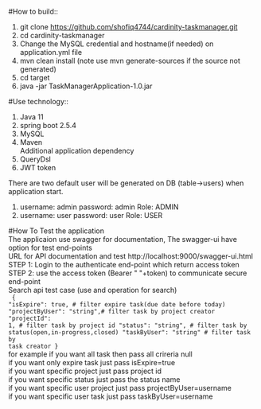 #How to build::
1. git clone https://github.com/shofiq4744/cardinity-taskmanager.git
2. cd cardinity-taskmanager
3. Change the MySQL credential and hostname(if needed) on application.yml file
2. mvn clean install (note use mvn generate-sources if the source not generated)
3. cd target
4. java -jar TaskManagerApplication-1.0.jar </br>

#Use technology::
1. Java 11
2. spring boot 2.5.4
3. MySQL
4. Maven </br>
Additional application dependency</br>
1. QueryDsl
2. JWT token

There are two default user will be generated on DB (table->users) when application start.
1. username: admin password: admin Role: ADMIN
2. username: user password: user Role: USER

#How To Test the application</br>
The applicaion use swagger for documentation, The swagger-ui have option for test end-points</br>
URL for API documentation and test http://localhost:9000/swagger-ui.html</br>
STEP 1: Login to the authenticate end-point which return access token</br>
STEP 2: use the access token (Bearer " "+token) to communicate secure end-point</br>
Search api test case (use and operation for search)</br>
<code>
{
  "isExpire": true, 		# filter expire task(due date before today)
  "projectByUser": "string",# filter task by project creator
  "projectId": 1,			# filter task by project id
  "status": "string",		# filter task by status(open,in-progress,closed)
  "taskByUser": "string"	# filter task by task creator
}
</code></br>
for example if you want all task then pass all crireria null</br>
if you want only expire task just pass isExpire=true</br>
if you want specific project just pass project id</br>
if you want specific status just pass the status name</br>
if you want specific user project just pass projectByUser=username</br>
if you want specific user task just pass taskByUser=username</br>



